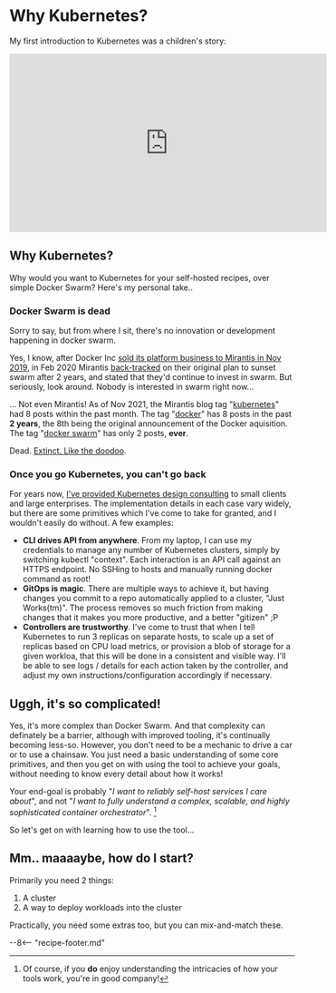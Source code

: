# Why Kubernetes?

My first introduction to Kubernetes was a children's story:

<!-- markdownlint-disable MD033 -->
<iframe width="560" height="315" src="https://www.youtube.com/embed/R9-SOzep73w" frameborder="0" allow="accelerometer; autoplay; encrypted-media; gyroscope; picture-in-picture" allowfullscreen></iframe>

## Why Kubernetes?

Why would you want to Kubernetes for your self-hosted recipes, over simple Docker Swarm? Here's my personal take..

### Docker Swarm is dead

Sorry to say, but from where I sit, there's no innovation or development happening in docker swarm.

Yes, I know, after Docker Inc [sold its platform business to Mirantis in Nov 2019](https://www.mirantis.com/blog/mirantis-acquires-docker-enterprise-platform-business/), in Feb 2020 Mirantis [back-tracked](https://www.mirantis.com/blog/mirantis-will-continue-to-support-and-develop-docker-swarm/) on their original plan to sunset swarm after 2 years, and stated that they'd continue to invest in swarm. But seriously, look around. Nobody is interested in swarm right now...

... Not even Mirantis! As of Nov 2021, the Mirantis blog tag "[kubernetes](https://www.mirantis.com/tag/kubernetes/)" had 8 posts within the past month. The tag "[docker](https://www.mirantis.com/tag/docker/)" has 8 posts in the past **2 years**, the 8th being the original announcement of the Docker aquisition. The tag "[docker swarm](https://www.mirantis.com/tag/docker-swarm/)" has only 2 posts, **ever**.

Dead. [Extinct. Like the doodoo](https://youtu.be/NxnZC9L_YXE?t=47).

### Once you go Kubernetes, you can't go back

For years now, [I've provided Kubernetes design consulting](https://www.funkypenguin.co.nz/work-with-me/) to small clients and large enterprises. The implementation details in each case vary widely, but there are some primitives which I've come to take for granted, and I wouldn't easily do without. A few examples:

* **CLI drives API from anywhere**. From my laptop, I can use my credentials to manage any number of Kubernetes clusters, simply by switching kubectl "context". Each interaction is an API call against an HTTPS endpoint. No SSHing to hosts and manually running docker command as root!
* **GitOps is magic**. There are multiple ways to achieve it, but having changes you commit to a repo automatically applied to a cluster, "Just Works(tm)". The process removes so much friction from making changes that it makes you more productive, and a better "gitizen" ;P
* **Controllers are trustworthy**. I've come to trust that when I tell Kubernetes to run 3 replicas on separate hosts, to scale up a set of replicas based on CPU load metrics, or provision a blob of storage for a given workloa, that this will be done in a consistent and visible way. I'll be able to see logs / details for each action taken by the controller, and adjust my own instructions/configuration accordingly if necessary.

## Uggh, it's so complicated!

Yes, it's more complex than Docker Swarm. And that complexity can definately be a barrier, although with improved tooling, it's continually becoming less-so. However, you don't need to be a mechanic to drive a car or to use a chainsaw. You just need a basic understanding of some core primitives, and then you get on with using the tool to achieve your goals, without needing to know every detail about how it works!

Your end-goal is probably "*I want to reliably self-host services I care about*", and not "*I want to fully understand a complex, scalable, and highly sophisticated container orchestrator*". [^1]

So let's get on with learning how to use the tool...

## Mm.. maaaaybe, how do I start?

Primarily you need 2 things:

1. A cluster
2. A way to deploy workloads into the cluster

Practically, you need some extras too, but you can mix-and-match these.

--8<-- "recipe-footer.md"

[^1]: Of course, if you **do** enjoy understanding the intricacies of how your tools work, you're in good company!
